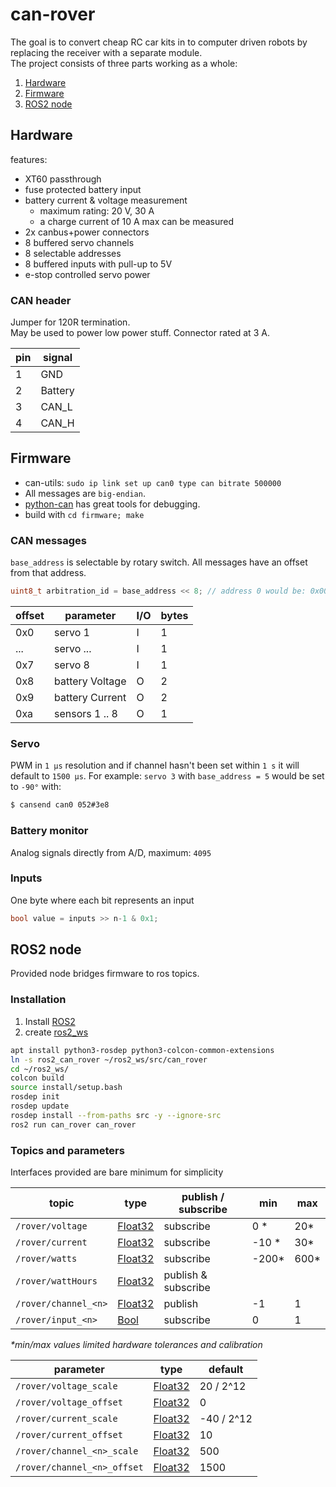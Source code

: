 # can-rover

The goal is to convert cheap RC car kits in to computer driven robots by
replacing the receiver with a separate module.  
The project consists of three parts working as a whole:

1. [Hardware](#hardware)
2. [Firmware](#firmware)
3. [ROS2 node](#ros2-node)

## Hardware

features:

* XT60 passthrough
* fuse protected battery input
* battery current & voltage measurement
    * maximum rating: 20 V, 30 A
    * a charge current of 10 A max can be measured
* 2x canbus+power connectors
* 8 buffered servo channels
* 8 selectable addresses
* 8 buffered inputs with pull-up to 5V
* e-stop controlled servo power

### CAN header

Jumper for 120R termination.  
May be used to power low power stuff. Connector rated at 3 A.  

|pin|  signal |
|---|---------|
| 1 | GND     |
| 2 | Battery |
| 3 | CAN\_L  |
| 4 | CAN\_H  |

## Firmware

* can-utils: `sudo ip link set up can0 type can bitrate 500000`
* All messages are `big-endian`. 
* [python-can](https://python-can.readthedocs.io/en/stable/scripts.html) has great tools for debugging.
* build with `cd firmware; make`

### CAN messages

`base_address` is selectable by rotary switch. All messages have an offset from that address.
```c
uint8_t arbitration_id = base_address << 8; // address 0 would be: 0x000 and 7: 0x070
```

offset  |parameter       |I/O|bytes
--------|----------------|---|-----
0x0     | servo 1        | I | 1
...     | servo ...      | I | 1
0x7     | servo 8        | I | 1
0x8     | battery Voltage| O | 2
0x9     | battery Current| O | 2
0xa     | sensors 1 .. 8 | O | 1

### Servo

PWM in `1 µs` resolution and if channel hasn't been set within `1 s` it will default to `1500 µs`. For example: `servo 3` with `base_address = 5` would be set to `-90°` with:

```bash
$ cansend can0 052#3e8
```

### Battery monitor

Analog signals directly from A/D, maximum: `4095`

### Inputs

One byte where each bit represents an input

```c
bool value = inputs >> n-1 & 0x1;
```

## ROS2 node
Provided node bridges firmware to ros topics.

### Installation

1. Install [ROS2](https://docs.ros.org/en/jazzy/Installation.html)
2. create [ros2_ws](https://docs.ros.org/en/jazzy/Tutorials/Beginner-Client-Libraries/Creating-A-Workspace/Creating-A-Workspace.html)

```bash
apt install python3-rosdep python3-colcon-common-extensions
ln -s ros2_can_rover ~/ros2_ws/src/can_rover
cd ~/ros2_ws/
colcon build
source install/setup.bash
rosdep init
rosdep update
rosdep install --from-paths src -y --ignore-src
ros2 run can_rover can_rover
```

### Topics and parameters

Interfaces provided are bare minimum for simplicity

topic                      |type     |publish / subscribe|min   |max  |
---------------------------|---------|-------------------|------|-----|
`/rover/voltage`           |[Float32]|subscribe          |0   \*|20\* |
`/rover/current`           |[Float32]|subscribe          |-10 \*|30\* |
`/rover/watts`             |[Float32]|subscribe          |-200\*|600\*|
`/rover/wattHours`         |[Float32]|publish & subscribe|      |     |
`/rover/channel_<n>`       |[Float32]|publish            | -1   | 1   |
`/rover/input_<n>`         |[Bool]   |subscribe          | 0    | 1   |

*\*min/max values limited hardware tolerances and calibration*

parameter                  |type     |default   |
---------------------------|---------|----------|
`/rover/voltage_scale`     |[Float32]|20 / 2^12 |
`/rover/voltage_offset`    |[Float32]|0         |
`/rover/current_scale`     |[Float32]|-40 / 2^12|
`/rover/current_offset`    |[Float32]|10        |
`/rover/channel_<n>_scale` |[Float32]|500       |
`/rover/channel_<n>_offset`|[Float32]|1500      |

[Float32]:https://github.com/ros2/example_interfaces/blob/master/msg/Float32.msg
[Bool]:https://github.com/ros2/example_interfaces/blob/master/msg/Bool.msg
